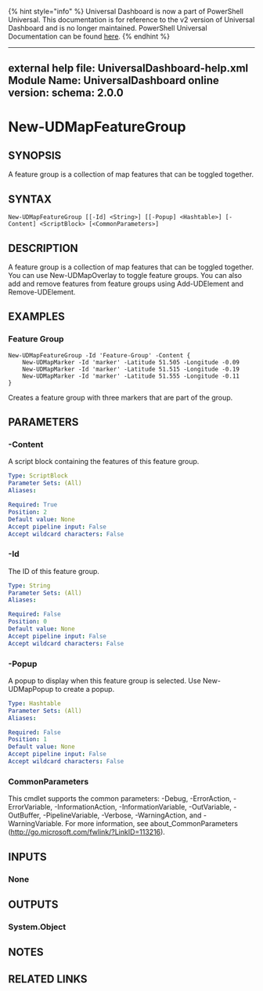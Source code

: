 ﻿{% hint style="info" %}
Universal Dashboard is now a part of PowerShell Universal. This documentation is for reference to the v2 version of Universal Dashboard and is no longer maintained. PowerShell Universal Documentation can be found [here](https://docs.ironmansoftware.com).
{% endhint %}


---
external help file: UniversalDashboard-help.xml
Module Name: UniversalDashboard
online version: 
schema: 2.0.0
---

# New-UDMapFeatureGroup

## SYNOPSIS
A feature group is a collection of map features that can be toggled together.

## SYNTAX

```
New-UDMapFeatureGroup [[-Id] <String>] [[-Popup] <Hashtable>] [-Content] <ScriptBlock> [<CommonParameters>]
```

## DESCRIPTION
A feature group is a collection of map features that can be toggled together. You can use New-UDMapOverlay to toggle feature groups. You can also add and remove features from feature groups using Add-UDElement and Remove-UDElement.

## EXAMPLES

### Feature Group
```
New-UDMapFeatureGroup -Id 'Feature-Group' -Content {
    New-UDMapMarker -Id 'marker' -Latitude 51.505 -Longitude -0.09
    New-UDMapMarker -Id 'marker' -Latitude 51.515 -Longitude -0.19
    New-UDMapMarker -Id 'marker' -Latitude 51.555 -Longitude -0.11
}
```

Creates a feature group with three markers that are part of the group. 

## PARAMETERS

### -Content
A script block containing the features of this feature group.

```yaml
Type: ScriptBlock
Parameter Sets: (All)
Aliases: 

Required: True
Position: 2
Default value: None
Accept pipeline input: False
Accept wildcard characters: False
```

### -Id
The ID of this feature group.

```yaml
Type: String
Parameter Sets: (All)
Aliases: 

Required: False
Position: 0
Default value: None
Accept pipeline input: False
Accept wildcard characters: False
```

### -Popup
A popup to display when this feature group is selected. Use New-UDMapPopup to create a popup.

```yaml
Type: Hashtable
Parameter Sets: (All)
Aliases: 

Required: False
Position: 1
Default value: None
Accept pipeline input: False
Accept wildcard characters: False
```

### CommonParameters
This cmdlet supports the common parameters: -Debug, -ErrorAction, -ErrorVariable, -InformationAction, -InformationVariable, -OutVariable, -OutBuffer, -PipelineVariable, -Verbose, -WarningAction, and -WarningVariable. For more information, see about_CommonParameters (http://go.microsoft.com/fwlink/?LinkID=113216).

## INPUTS

### None

## OUTPUTS

### System.Object

## NOTES

## RELATED LINKS



